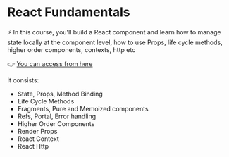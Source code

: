 # React Fundamentals

⚡ In this course, you'll build a React component and learn how to manage state locally at the component level, how to use Props, life cycle methods, higher order components, contexts, http etc

👉 [You can access from here](https://youtube.com/playlist?list=PLC3y8-rFHvwgg3vaYJgHGnModB54rxOk3)

It consists:
- State, Props, Method Binding
- Life Cycle Methods
- Fragments, Pure and Memoized components 
- Refs, Portal, Error handling
- Higher Order Components
- Render Props
- React Context
- React Http 
